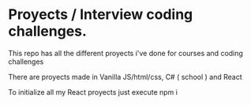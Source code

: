 # Proyects / Interview coding challenges.
This repo has all the different proyects i've done for courses and coding challenges

There are proyects made in Vanilla JS/html/css, C# ( school ) and React


To initialize all my React proyects just execute npm i 
